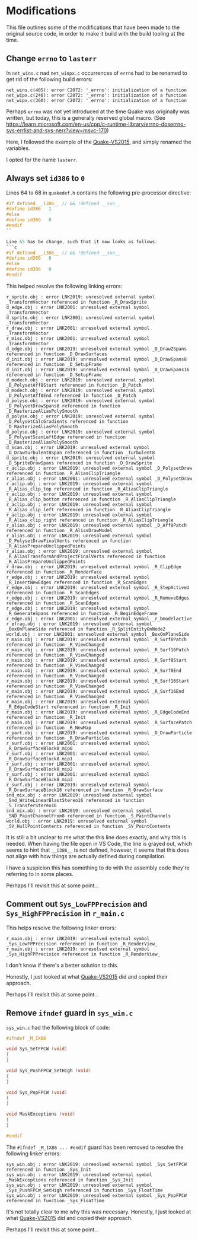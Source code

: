 # Modifications

This file outlines some of the modifications that have been made to the original source code, in order to make it build with the build tooling at the time.

## Change `errno` to `lasterr`

In `net_wins.c` nad `net_winpx.c` occurrences of `errno` had to be renamed to get rid of the following build errors:

```log
net_wins.c(405): error C2072: '_errno': initialization of a function
net_wipx.c(246): error C2072: '_errno': initialization of a function
net_wipx.c(360): error C2072: '_errno': initialization of a function
```

Perhaps `errno` was not yet introduced at the time Quake was originally was written, but today, this is a generally reserved global macro. (See https://learn.microsoft.com/en-us/cpp/c-runtime-library/errno-doserrno-sys-errlist-and-sys-nerr?view=msvc-170)

Here, I followed the example of the [Quake-VS2015](https://github.com/philipbuuck/Quake-VS2015/tree/master), and simply renamed the variables.

I opted for the name `lasterr`.

## Always set `id386` to `0`

Lines 64 to 68 in `quakedef.h` contains the following pre-processor directive:
```c
#if defined __i386__ // && !defined __sun__
#define id386	1
#else
#define id386	0
#endif
`` 

Line 65 has be change, such that it now looks as follows:
```c
#if defined __i386__ // && !defined __sun__
#define id386	0
#else
#define id386	0
#endif
```

This helped resolve the following linking errors:
```log
r_sprite.obj : error LNK2019: unresolved external symbol _TransformVector referenced in function _R_DrawSprite
d_edge.obj : error LNK2001: unresolved external symbol _TransformVector
d_sprite.obj : error LNK2001: unresolved external symbol _TransformVector
r_draw.obj : error LNK2001: unresolved external symbol _TransformVector
r_misc.obj : error LNK2001: unresolved external symbol _TransformVector
d_edge.obj : error LNK2019: unresolved external symbol _D_DrawZSpans referenced in function _D_DrawSurfaces
d_init.obj : error LNK2019: unresolved external symbol _D_DrawSpans8 referenced in function _D_SetupFrame
d_init.obj : error LNK2019: unresolved external symbol _D_DrawSpans16 referenced in function _D_SetupFrame
d_modech.obj : error LNK2019: unresolved external symbol _D_PolysetAff8Start referenced in function _D_Patch
d_modech.obj : error LNK2019: unresolved external symbol _D_PolysetAff8End referenced in function _D_Patch
d_polyse.obj : error LNK2019: unresolved external symbol _D_PolysetDrawSpans8 referenced in function _D_RasterizeAliasPolySmooth
d_polyse.obj : error LNK2019: unresolved external symbol _D_PolysetCalcGradients referenced in function _D_RasterizeAliasPolySmooth
d_polyse.obj : error LNK2019: unresolved external symbol _D_PolysetScanLeftEdge referenced in function _D_RasterizeAliasPolySmooth
d_scan.obj : error LNK2019: unresolved external symbol _D_DrawTurbulent8Span referenced in function _Turbulent8
d_sprite.obj : error LNK2019: unresolved external symbol _D_SpriteDrawSpans referenced in function _D_DrawSprite
r_aclip.obj : error LNK2019: unresolved external symbol _D_PolysetDraw referenced in function _R_AliasClipTriangle
r_alias.obj : error LNK2001: unresolved external symbol _D_PolysetDraw
r_aclip.obj : error LNK2019: unresolved external symbol _R_Alias_clip_top referenced in function _R_AliasClipTriangle
r_aclip.obj : error LNK2019: unresolved external symbol _R_Alias_clip_bottom referenced in function _R_AliasClipTriangle
r_aclip.obj : error LNK2019: unresolved external symbol _R_Alias_clip_left referenced in function _R_AliasClipTriangle
r_aclip.obj : error LNK2019: unresolved external symbol _R_Alias_clip_right referenced in function _R_AliasClipTriangle
r_alias.obj : error LNK2019: unresolved external symbol _D_Aff8Patch referenced in function _R_AliasDrawModel
r_alias.obj : error LNK2019: unresolved external symbol _D_PolysetDrawFinalVerts referenced in function _R_AliasPrepareUnclippedPoints
r_alias.obj : error LNK2019: unresolved external symbol _R_AliasTransformAndProjectFinalVerts referenced in function _R_AliasPrepareUnclippedPoints
r_draw.obj : error LNK2019: unresolved external symbol _R_ClipEdge referenced in function _R_RenderFace
r_edge.obj : error LNK2019: unresolved external symbol _R_InsertNewEdges referenced in function _R_ScanEdges
r_edge.obj : error LNK2019: unresolved external symbol _R_StepActiveU referenced in function _R_ScanEdges
r_edge.obj : error LNK2019: unresolved external symbol _R_RemoveEdges referenced in function _R_ScanEdges
r_edge.obj : error LNK2019: unresolved external symbol _R_GenerateSpans referenced in function _R_BeginEdgeFrame
r_edge.obj : error LNK2001: unresolved external symbol _r_bmodelactive
r_efrag.obj : error LNK2019: unresolved external symbol _BoxOnPlaneSide referenced in function _R_SplitEntityOnNode2
world.obj : error LNK2001: unresolved external symbol _BoxOnPlaneSide
r_main.obj : error LNK2019: unresolved external symbol _R_Surf8Patch referenced in function _R_ViewChanged
r_main.obj : error LNK2019: unresolved external symbol _R_Surf16Patch referenced in function _R_ViewChanged
r_main.obj : error LNK2019: unresolved external symbol _R_Surf8Start referenced in function _R_ViewChanged
r_main.obj : error LNK2019: unresolved external symbol _R_Surf8End referenced in function _R_ViewChanged
r_main.obj : error LNK2019: unresolved external symbol _R_Surf16Start referenced in function _R_ViewChanged
r_main.obj : error LNK2019: unresolved external symbol _R_Surf16End referenced in function _R_ViewChanged
r_main.obj : error LNK2019: unresolved external symbol _R_EdgeCodeStart referenced in function _R_Init
r_main.obj : error LNK2019: unresolved external symbol _R_EdgeCodeEnd referenced in function _R_Init
r_main.obj : error LNK2019: unresolved external symbol _R_SurfacePatch referenced in function _R_NewMap
r_part.obj : error LNK2019: unresolved external symbol _D_DrawParticle referenced in function _R_DrawParticles
r_surf.obj : error LNK2001: unresolved external symbol _R_DrawSurfaceBlock8_mip0
r_surf.obj : error LNK2001: unresolved external symbol _R_DrawSurfaceBlock8_mip1
r_surf.obj : error LNK2001: unresolved external symbol _R_DrawSurfaceBlock8_mip2
r_surf.obj : error LNK2001: unresolved external symbol _R_DrawSurfaceBlock8_mip3
r_surf.obj : error LNK2019: unresolved external symbol _R_DrawSurfaceBlock16 referenced in function _R_DrawSurface
snd_mix.obj : error LNK2019: unresolved external symbol _Snd_WriteLinearBlastStereo16 referenced in function _S_TransferStereo16
snd_mix.obj : error LNK2019: unresolved external symbol _SND_PaintChannelFrom8 referenced in function _S_PaintChannels
world.obj : error LNK2019: unresolved external symbol _SV_HullPointContents referenced in function _SV_PointContents
```

It is still a bit unclear to me what the this line does exactly, and why this is needed. When having the file open in VS Code, the line is grayed out, which seems to hint that `__i386__` is not defined, however, it seems that this does not align with how things are actually defined during compilation.

I have a suspicion this has something to do with the assembly code they're referring to in some places.

Perhaps I'll revisit this at some point...

## Comment out `Sys_LowFPPrecision` and `Sys_HighFPPrecision` in `r_main.c`

This helps resolve the following linker errors:
```log
r_main.obj : error LNK2019: unresolved external symbol _Sys_LowFPPrecision referenced in function _R_RenderView_
r_main.obj : error LNK2019: unresolved external symbol _Sys_HighFPPrecision referenced in function _R_RenderView_
```

I don't know if there's a better solution to this.

Honestly, I just looked at what [Quake-VS2015](https://github.com/philipbuuck/Quake-VS2015/tree/master) did and copied their approach.

Perhaps I'll revisit this at some point...

## Remove `ifndef` guard in `sys_win.c`

`sys_win.c` had the following block of code:
```c
#ifndef _M_IX86

void Sys_SetFPCW (void)
{
}

void Sys_PushFPCW_SetHigh (void)
{
}

void Sys_PopFPCW (void)
{
}

void MaskExceptions (void)
{
}

#endif
```

The `#ifndef _M_IX86 ... #endif` guard has been removed to resolve the following linker errors:
```log
sys_win.obj : error LNK2019: unresolved external symbol _Sys_SetFPCW referenced in function _Sys_Init
sys_win.obj : error LNK2019: unresolved external symbol _MaskExceptions referenced in function _Sys_Init
sys_win.obj : error LNK2019: unresolved external symbol _Sys_PushFPCW_SetHigh referenced in function _Sys_FloatTime
sys_win.obj : error LNK2019: unresolved external symbol _Sys_PopFPCW referenced in function _Sys_FloatTime
```

It's not totally clear to me why this was necessary. Honestly, I just looked at what [Quake-VS2015](https://github.com/philipbuuck/Quake-VS2015/tree/master) did and copied their approach.

Perhaps I'll revisit this at some point...

